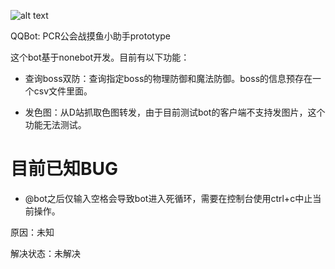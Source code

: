 ![alt text](https://i.imgur.com/9BGzi4A.jpg)

QQBot: PCR公会战摸鱼小助手prototype

这个bot基于nonebot开发。目前有以下功能：

- 查询boss双防：查询指定boss的物理防御和魔法防御。boss的信息预存在一个csv文件里面。

- 发色图：从D站抓取色图转发，由于目前测试bot的客户端不支持发图片，这个功能无法测试。

# 目前已知BUG
- @bot之后仅输入空格会导致bot进入死循环，需要在控制台使用ctrl+c中止当前操作。

原因：未知

解决状态：未解决
